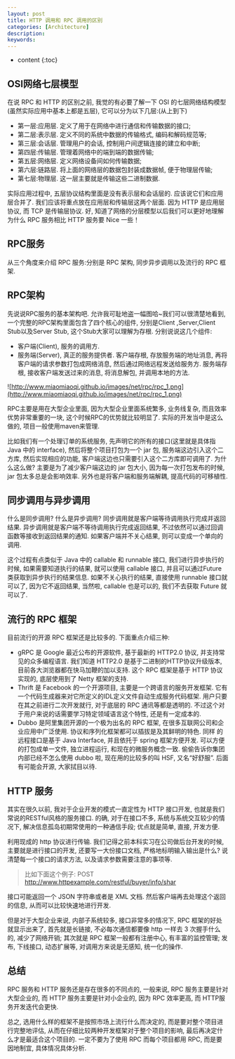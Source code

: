 ```yaml
---
layout: post
title: HTTP 调用和 RPC 调用的区别
categories: [Architecture]
description: 
keywords: 
---
```


* content
{:toc}


## OSI网络七层模型

在说 RPC 和 HTTP 的区别之前, 我觉的有必要了解一下 OSI 的七层网络结构模型(虽然实际应用中基本上都是五层), 它可以分为以下几层:(从上到下)

-   第一层:应用层. 定义了用于在网络中进行通信和传输数据的接口; 
-   第二层:表示层. 定义不同的系统中数据的传输格式, 编码和解码规范等; 
-   第三层:会话层. 管理用户的会话, 控制用户间逻辑连接的建立和中断; 
-   第四层:传输层. 管理着网络中的端到端的数据传输; 
-   第五层:网络层. 定义网络设备间如何传输数据; 
-   第六层:链路层. 将上面的网络层的数据包封装成数据帧, 便于物理层传输; 
-   第七层:物理层. 这一层主要就是传输这些二进制数据. 

实际应用过程中, 五层协议结构里面是没有表示层和会话层的. 应该说它们和应用层合并了. 我们应该将重点放在应用层和传输层这两个层面. 因为 HTTP 是应用层协议, 而 TCP 是传输层协议. 好, 知道了网络的分层模型以后我们可以更好地理解为什么 RPC 服务相比 HTTP 服务要 Nice 一些！

## RPC服务

从三个角度来介绍 RPC 服务:分别是 RPC 架构, 同步异步调用以及流行的 RPC 框架. 

## RPC架构

先说说RPC服务的基本架构吧. 允许我可耻地盗一幅图哈~我们可以很清楚地看到, 一个完整的RPC架构里面包含了四个核心的组件, 分别是Client ,Server,Client Stub以及Server Stub, 这个Stub大家可以理解为存根. 分别说说这几个组件:

-   客户端(Client), 服务的调用方. 
-   服务端(Server), 真正的服务提供者. 
    客户端存根, 存放服务端的地址消息, 再将客户端的请求参数打包成网络消息, 然后通过网络远程发送给服务方. 
    服务端存根, 接收客户端发送过来的消息, 将消息解包, 并调用本地的方法. 

![http://www.miaomiaoqi.github.io/images/net/rpc/rpc_1.png](http://www.miaomiaoqi.github.io/images/net/rpc/rpc_1.png)

RPC主要是用在大型企业里面, 因为大型企业里面系统繁多, 业务线复杂, 而且效率优势非常重要的一块, 这个时候RPC的优势就比较明显了. 实际的开发当中是这么做的, 项目一般使用maven来管理. 

比如我们有一个处理订单的系统服务, 先声明它的所有的接口(这里就是具体指 Java 中的 interface), 然后将整个项目打包为一个 jar 包, 服务端这边引入这个二方库, 然后实现相应的功能, 客户端这边也只需要引入这个二方库即可调用了. 为什么这么做? 主要是为了减少客户端这边的 jar 包大小, 因为每一次打包发布的时候,  jar 包太多总是会影响效率. 另外也是将客户端和服务端解耦, 提高代码的可移植性. 

## 同步调用与异步调用

什么是同步调用? 什么是异步调用? 同步调用就是客户端等待调用执行完成并返回结果. 异步调用就是客户端不等待调用执行完成返回结果, 不过依然可以通过回调函数等接收到返回结果的通知. 如果客户端并不关心结果, 则可以变成一个单向的调用. 

这个过程有点类似于 Java 中的 callable 和 runnable 接口, 我们进行异步执行的时候, 如果需要知道执行的结果, 就可以使用 callable 接口, 并且可以通过Future 类获取到异步执行的结果信息. 如果不关心执行的结果, 直接使用 runnable 接口就可以了, 因为它不返回结果, 当然啦, callable 也是可以的, 我们不去获取 Future 就可以了. 

## 流行的 RPC 框架

目前流行的开源 RPC 框架还是比较多的. 下面重点介绍三种:

-   gRPC 是 Google 最近公布的开源软件, 基于最新的 HTTP2.0 协议, 并支持常见的众多编程语言. 我们知道 HTTP2.0 是基于二进制的HTTP协议升级版本, 目前各大浏览器都在快马加鞭的加以支持. 这个 RPC 框架是基于 HTTP 协议实现的, 底层使用到了 Netty 框架的支持. 
-   Thrift 是 Facebook 的一个开源项目, 主要是一个跨语言的服务开发框架. 它有一个代码生成器来对它所定义的IDL定义文件自动生成服务代码框架. 用户只要在其之前进行二次开发就行, 对于底层的 RPC 通讯等都是透明的. 不过这个对于用户来说的话需要学习特定领域语言这个特性, 还是有一定成本的. 
-   Dubbo 是阿里集团开源的一个极为出名的 RPC 框架, 在很多互联网公司和企业应用中广泛使用. 协议和序列化框架都可以插拔是及其鲜明的特色. 同样 的远程接口是基于 Java Interface, 并且依托于 spring 框架方便开发. 可以方便的打包成单一文件, 独立进程运行, 和现在的微服务概念一致. 
    偷偷告诉你集团内部已经不怎么使用 dubbo 啦, 现在用的比较多的叫 HSF, 又名“好舒服”. 后面有可能会开源, 大家拭目以待. 

## HTTP 服务

其实在很久以前, 我对于企业开发的模式一直定性为 HTTP 接口开发, 也就是我们常说的RESTful风格的服务接口. 的确, 对于在接口不多, 系统与系统交互较少的情况下, 解决信息孤岛初期常使用的一种通信手段; 优点就是简单, 直接, 开发方便. 

利用现成的 http 协议进行传输. 我们记得之前本科实习在公司做后台开发的时候, 主要就是进行接口的开发, 还要写一大份接口文档, 严格地标明输入输出是什么? 说清楚每一个接口的请求方法, 以及请求参数需要注意的事项等. 

>   比如下面这个例子:
>   POST http://www.httpexample.com/restful/buyer/info/shar

接口可能返回一个 JSON 字符串或者是 XML 文档. 然后客户端再去处理这个返回的信息, 从而可以比较快速地进行开发. 

但是对于大型企业来说, 内部子系统较多, 接口非常多的情况下, RPC 框架的好处就显示出来了, 首先就是长链接, 不必每次通信都要像 http 一样去 3 次握手什么的, 减少了网络开销; 其次就是 RPC 框架一般都有注册中心, 有丰富的监控管理; 发布, 下线接口, 动态扩展等, 对调用方来说是无感知, 统一化的操作. 

## 总结

RPC 服务和 HTTP 服务还是存在很多的不同点的, 一般来说, RPC 服务主要是针对大型企业的, 而 HTTP 服务主要是针对小企业的, 因为 RPC 效率更高, 而 HTTP服务开发迭代会更快. 

总之, 选用什么样的框架不是按照市场上流行什么而决定的, 而是要对整个项目进行完整地评估, 从而在仔细比较两种开发框架对于整个项目的影响, 最后再决定什么才是最适合这个项目的. 一定不要为了使用 RPC 而每个项目都用 RPC, 而是要因地制宜, 具体情况具体分析. 